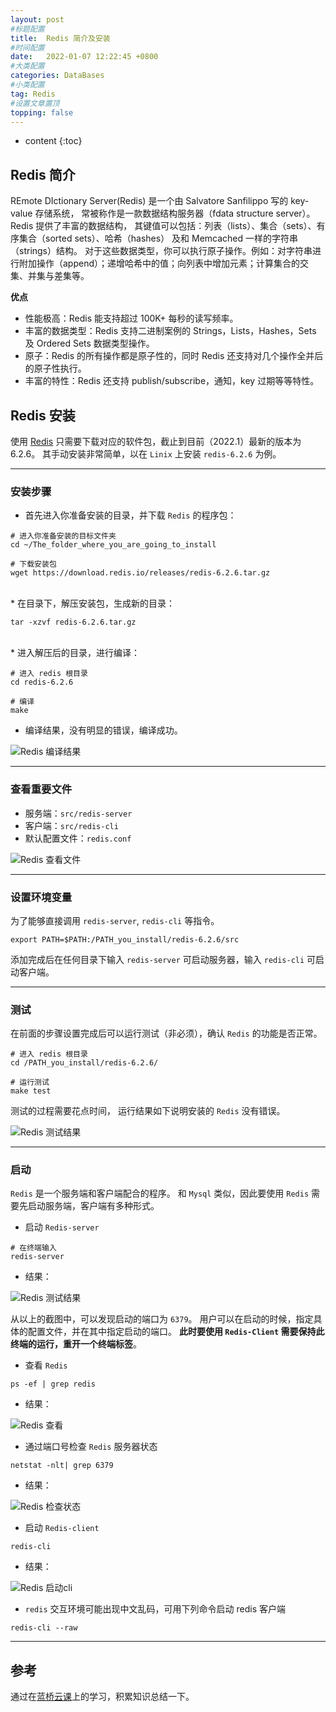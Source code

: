 ```yaml
---
layout: post
#标题配置
title:  Redis 简介及安装
#时间配置
date:   2022-01-07 12:22:45 +0800
#大类配置
categories: DataBases
#小类配置
tag: Redis
#设置文章置顶
topping: false
---
```


* content
{:toc}

## Redis 简介
REmote DIctionary Server(Redis) 是一个由 Salvatore Sanfilippo 写的 key-value 存储系统， 常被称作是一款数据结构服务器（fdata structure server）。 
Redis 提供了丰富的数据结构， 其键值可以包括：列表（lists）、集合（sets）、有序集合（sorted sets）、哈希（hashes） 及和 Memcached 一样的字符串（strings）结构。 
对于这些数据类型，你可以执行原子操作。例如：对字符串进行附加操作（append）；递增哈希中的值；向列表中增加元素；计算集合的交集、并集与差集等。

**优点**
- 性能极高：Redis 能支持超过 100K+ 每秒的读写频率。
- 丰富的数据类型：Redis 支持二进制案例的 Strings，Lists，Hashes，Sets 及 Ordered Sets 数据类型操作。
- 原子：Redis 的所有操作都是原子性的，同时 Redis 还支持对几个操作全并后的原子性执行。
- 丰富的特性：Redis 还支持 publish/subscribe，通知，key 过期等等特性。

## Redis 安装
使用 [Redis](https://redis.io/download) 只需要下载对应的软件包，截止到目前（2022.1）最新的版本为 6.2.6。
其手动安装非常简单，以在 `Linix` 上安装 `redis-6.2.6` 为例。

---------------------------
### 安装步骤
* 首先进入你准备安装的目录，并下载 `Redis` 的程序包：

```angular2html
# 进入你准备安装的目标文件夹
cd ~/The_folder_where_you_are_going_to_install

# 下载安装包
wget https://download.redis.io/releases/redis-6.2.6.tar.gz
```
<br/>
* 在目录下，解压安装包，生成新的目录：

```angular2html
tar -xzvf redis-6.2.6.tar.gz
```
<br/>
* 进入解压后的目录，进行编译：

```angular2html
# 进入 redis 根目录
cd redis-6.2.6

# 编译
make
```
* 编译结果，没有明显的错误，编译成功。

![Redis 编译结果](/blog/images/Redis/make_result.png)

---------------------------
### 查看重要文件
 - 服务端：`src/redis-server` 
 - 客户端：`src/redis-cli`
 - 默认配置文件：`redis.conf`
    
![Redis 查看文件](/blog/images/Redis/check_files.png)

---------------------------
### 设置环境变量

为了能够直接调用 `redis-server`, `redis-cli` 等指令。
```angular2html
export PATH=$PATH:/PATH_you_install/redis-6.2.6/src
```

添加完成后在任何目录下输入 `redis-server` 可启动服务器，输入 `redis-cli` 可启动客户端。

---------------------------
### 测试

在前面的步骤设置完成后可以运行测试（非必须），确认 `Redis` 的功能是否正常。

```angular2html
# 进入 redis 根目录
cd /PATH_you_install/redis-6.2.6/

# 运行测试
make test
```

测试的过程需要花点时间， 运行结果如下说明安装的 `Redis` 没有错误。

![Redis 测试结果](/blog/images/Redis/test_result.png)

----------------------------
### 启动

`Redis` 是一个服务端和客户端配合的程序。
和 `Mysql` 类似，因此要使用 `Redis` 需要先启动服务端，客户端有多种形式。

* 启动 `Redis-server`

```angular2html
# 在终端输入
redis-server
```

* 结果：

![Redis 测试结果](/blog/images/Redis/redis-server.png)

从以上的截图中，可以发现启动的端口为 `6379`。
用户可以在启动的时候，指定具体的配置文件，并在其中指定启动的端口。
**此时要使用 `Redis-Client` 需要保持此终端的运行，重开一个终端标签**。
<br/>
* 查看 `Redis`

```angular2html
ps -ef | grep redis
```

* 结果：

![Redis 查看](/blog/images/Redis/ps-ef.png)
<br/>
* 通过端口号检查 `Redis` 服务器状态

```angular2html
netstat -nlt| grep 6379
```

* 结果：

![Redis 检查状态](/blog/images/Redis/grep-6379.png)
<br/>
* 启动 `Redis-client`

```angular2html
redis-cli
```

* 结果：

![Redis 启动cli](/blog/images/Redis/redis-cli.png)
<br/>
* `redis` 交互环境可能出现中文乱码，可用下列命令启动 redis 客户端

```angular2html
redis-cli --raw
```

--------------------
## 参考
通过在[蓝桥云课](https://www.lanqiao.cn/courses/106)上的学习，积累知识总结一下。